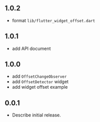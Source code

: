 ## 1.0.2

- format `lib/flutter_widget_offset.dart`

## 1.0.1

- add API document

## 1.0.0

- add `OffsetChangeObserver`
- add `OffsetDetector` widget
- add widget offset example

## 0.0.1

* Describe initial release.
